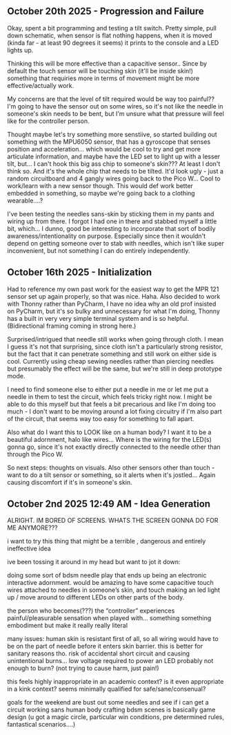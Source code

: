 <h2>October 20th 2025 - Progression and Failure</h2>
Okay, spent a bit programming and testing a tilt switch. Pretty simple, pull down schematic, when sensor is flat nothing happens, when it is moved (kinda far - at least 90 degrees it seems) it prints to the console and a LED lights up. 

Thinking this will be more effective than a capacitive sensor.. Since by default the touch sensor will be touching skin (it'll be inside skin!) something that requiries more in terms of movement might be more effective/actually work.

My concerns are that the level of tilt required would be way too painful?? I'm going to have the sensor out on some wires, so it's not like the needle in someone's skin needs to be bent, but I'm unsure what that pressure will feel like for the controller person.

Thought maybe let's try something more senstiive, so started building out something with the MPU6050 sensor, that has a gyroscope that senses position and acceleration... which would be cool to try and get more articulate information, and maybe have the LED set to light up with a lesser tilt, but... I can't hook this big ass chip to someone's skin??? At least I don't think so. And it's the whole chip that needs to be tilted. It'd look ugly - just a random circuitboard and 4 gangly wires going back to the Pico W... Cool to work/learn with a new sensor though. This would def work better embedded in something, so maybe we're going back to a clothing wearable....?

I've been testing the needles sans-skin by sticking them in my pants and wiring up from there. I forgot I had one in there and stabbed myself a little bit, which... I dunno, good be interesting to incorporate that sort of bodily awareness/intentionality on purpose. Especially since then it wouldn't depend on getting someone over to stab with needles, which isn't like super inconvenient, but not something I can do entirely independently. 

<h2>October 16th 2025 - Initialization</h2>

Had to reference my own past work for the easiest way to get the MPR 121 sensor set up again properly, so that was nice. Haha. Also decided to work with Thonny rather than PyCharm, I have no idea why an old prof insisted on PyCharm, but it's so bulky and unnecessary for what I'm doing, Thonny has a built in very very simple terminal system and is so helpful. (Bidirectional framing coming in strong here.) 

Surprised/intrigued that needle still works when going through cloth. I mean I guess it's not that surprising, since cloth isn't a particularly strong resistor, but the fact that it can penetrate something and still work on either side is cool. Currently using cheap sewing needles rather than piercing needles but presumably the effect will be the same, but we're still in deep prototype mode. 

I need to find someone else to either put a needle in me or let me put a needle in them to test the circuit, which feels tricky right now. I might be able to do this myself but that feels a bit precarious and like I'm doing too much - I don't want to be moving around a lot fixing circuitry if I'm also part of the circuit, that seems way too easy for something to fall apart. 

Also what do I want this to LOOK like on a human body? I want it to be a beautiful adornment, halo like wires... Where is the wiring for the LED(s) gonna go, since it's not exactly directly connected to the needle other than through the Pico W. 

So next steps: thoughts on visuals. Also other sensors other than touch - want to do a tilt sensor or something, so it alerts when it's jostled... Again causing discomfort if it's in someone's skin. 

<h2>October 2nd 2025 12:49 AM - Idea Generation</h2>
ALRIGHT. IM BORED OF SCREENS. WHATS THE SCREEN GONNA DO FOR ME ANYMORE??? 

i want to try this thing that might be a terrible , dangerous and entirely ineffective idea 

ive been tossing it around in my head but want to jot it down:

doing some sort of bdsm needle play that ends up being an electronic interactive adornment. would be amazing to have some capacitive touch wires attached to needles in someone’s skin, and touch making an led light up / move around to different LEDs on other parts of the body. 

the person who becomes(???) the “controller” experiences painful/pleasurable sensation when played with… something something embodiment but make it really really literal 

many issues: human skin is resistant first of all, so all wiring would have to be on the part of needle before it enters skin barrier. this is better for sanitary reasons tho. risk of accidental short circuit and causing unintentional burns… low voltage required to power an LED probably not enough to burn? (not trying to cause harm, just pain!) 

this feels highly inappropriate in an academic context? is it even appropriate in a kink context? seems minimally qualified for safe/sane/consenual? 

goals for the weekend are bust out some needles and see if i can get a circuit working sans human body
crafting bdsm scenes is basically game design (u got a magic circle, particular win conditions, pre determined rules, fantastical scenarios….)
